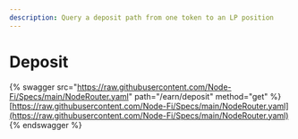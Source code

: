 ```yaml
---
description: Query a deposit path from one token to an LP position
---
```


# Deposit

{% swagger src="https://raw.githubusercontent.com/Node-Fi/Specs/main/NodeRouter.yaml" path="/earn/deposit" method="get" %}
[https://raw.githubusercontent.com/Node-Fi/Specs/main/NodeRouter.yaml](https://raw.githubusercontent.com/Node-Fi/Specs/main/NodeRouter.yaml)
{% endswagger %}
